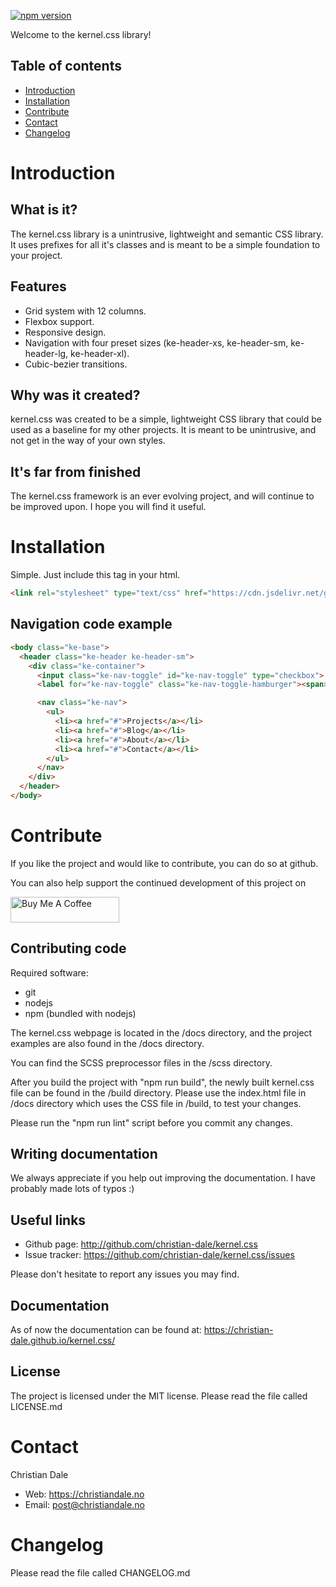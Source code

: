 [![npm version](https://badge.fury.io/js/kernel.css.svg)](https://www.npmjs.com/package/kernel.css)

Welcome to the kernel.css library!

Table of contents
-----------------
 * [Introduction](#introduction)
 * [Installation](#installation)
 * [Contribute](#contribute)
 * [Contact](#contact)
 * [Changelog](#changelog)

Introduction
============

What is it?
-----------
The kernel.css library is a unintrusive, lightweight and semantic CSS library. It uses prefixes for all it's classes and is meant to be
a simple foundation to your project.

Features
--------
 * Grid system with 12 columns.
 * Flexbox support.
 * Responsive design.
 * Navigation with four preset sizes (ke-header-xs, ke-header-sm, ke-header-lg, ke-header-xl).
 * Cubic-bezier transitions.

Why was it created?
-------------------
kernel.css was created to be a simple, lightweight CSS library that could be used as a baseline for my other projects.
It is meant to be unintrusive, and not get in the way of your own styles.

It's far from finished
------------------------
The kernel.css framework is an ever evolving project, and will
continue to be improved upon. I hope you will find it useful.

Installation
============
Simple. Just include this tag in your html.
```html
<link rel="stylesheet" type="text/css" href="https://cdn.jsdelivr.net/gh/christian-dale/kernel.css@2.0.0-beta.1/build/kernel.min.css" />
```

Navigation code example
-----------
```html
<body class="ke-base">
  <header class="ke-header ke-header-sm">
    <div class="ke-container">
	  <input class="ke-nav-toggle" id="ke-nav-toggle" type="checkbox">
	  <label for="ke-nav-toggle" class="ke-nav-toggle-hamburger"><span>☰</span></label>

	  <nav class="ke-nav">
	    <ul>
	      <li><a href="#">Projects</a></li>
		  <li><a href="#">Blog</a></li>
		  <li><a href="#">About</a></li>
		  <li><a href="#">Contact</a></li>
		</ul>
	  </nav>
    </div>
  </header>
</body>
```

Contribute
==========
If you like the project and would like to contribute, you can
do so at github.

You can also help support the continued development of this project on

<a href="https://www.buymeacoffee.com/christiandale" target="_blank"><img src="https://cdn.buymeacoffee.com/buttons/default-orange.png" alt="Buy Me A Coffee" height="41" width="174"></a>

Contributing code
-----------------
Required software:
 * git
 * nodejs
 * npm (bundled with nodejs)

The kernel.css webpage is located in the /docs directory, and the project
examples are also found in the /docs directory.

You can find the SCSS preprocessor files in the /scss directory.

After you build the project with "npm run build",
the newly built kernel.css file can be found in the /build directory. Please use the index.html file in /docs directory which uses the CSS file in /build, to test your changes.

Please run the "npm run lint" script before you commit any changes.

Writing documentation
---------------------
We always appreciate if you help out improving the documentation.
I have probably made lots of typos :)

Useful links
------------
 * Github page: http://github.com/christian-dale/kernel.css
 * Issue tracker: https://github.com/christian-dale/kernel.css/issues

Please don't hesitate to report any issues you may find.

Documentation
-------------
As of now the documentation can be found at: https://christian-dale.github.io/kernel.css/

License
-------
The project is licensed under the MIT license. Please read the file called LICENSE.md

Contact
=======
Christian Dale
 - Web: https://christiandale.no
 - Email: post@christiandale.no

Changelog
=========
Please read the file called CHANGELOG.md

